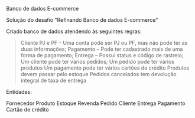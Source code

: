 Banco de dados E-commerce

Solução do desafio "Refinando Banco de dados E-commerce"

Criado banco de dados atendendo às seguintes regras:
> Cliente PJ e PF – Uma conta pode ser PJ ou PF, mas não pode ter as duas informações;
> Pagamento – Pode ter cadastrado mais de uma forma de pagamento;
> Entrega – Possui status e código de rastreio;
> Um cliente pode ter vários pedidos;
> Um pedido pode ter vários produtos
> Um pagamento pode ter vários cartões de crédito
> Produtos devem passar pelo estoque
> Pedidos cancelados tem devolução integral de taxa de entrega

Entidades:

Fornecedor
Produto
Estoque
Revenda
Pedido
Cliente
Entrega
Pagamento
Cartão de crédito
